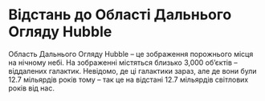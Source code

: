 # Відстань до Області Дальнього Огляду Hubble

Область Дальнього Огляду Hubble – це зображення порожнього місця на нічному
небі. На зображенні містяться близько 3,000 об’єктів – віддалених галактик.
Невідомо, де ці галактики зараз, але де вони були 12.7 мільярдів років тому –
так це на відстані 12.7 мільярдів світлових років від нас.
